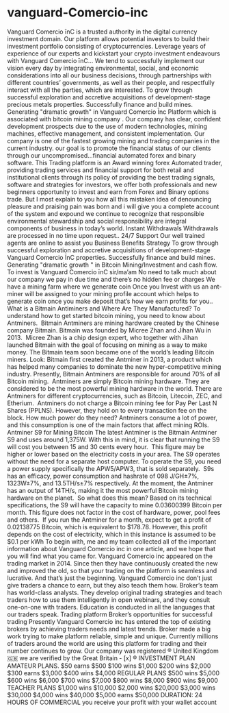 # vanguard-Comercio-inc
  Vanguard Comercio īnC is a trusted authority in the digital currency investment domain. Our platform allows potential investors to build their investment portfolio consisting of cryptocurrencies. Leverage years of experience of our experts and kickstart your crypto investment endeavours with Vanguard Comercio īnC… We tend to successfully implement our vision every day by integrating environmental, social, and economic considerations into all our business decisions, through partnerships with different countries’ governments, as well as their people, and respectfully interact with all the parties, which are interested. To grow through successful exploration and accretive acquisitions of development-stage precious metals properties. Successfully finance and build mines. Generating "dramatic growth" in Vanguard Comercio Īnc Platform which is associated with bitcoin mining company . Our company has clear, confident development prospects due to the use of modern technologies, mining machines, effective management, and consistent implementation. Our company is one of the fastest growing mining and trading companies in the current industry. our goal is to promote the financial status of our clients through our uncompromised…financial automated forex and binary software. This Trading platform is an Award winning forex Automated trader, providing trading services and financial support for both retail and institutional clients through its policy of providing the best trading signals, software and strategies for investors, we offer both professionals and new beginners opportunity to invest and earn from Forex and Binary options trade. But I most explain to you how all this mistaken idea of denouncing pleasure and praising pain was born and i will give you a complete account of the system and expound we continue to recognize that responsible environmental stewardship and social responsibility are integral components of business in today’s world. Instant Withdrawals Withdrawals are processed in no time upon request.. 24/7 Support Our well trained agents are online to assist you Business Benefits  Strategy  To grow through successful exploration and accretive acquisitions of development-stage Vanguard Comercio ĪnC properties. Successfully finance and build mines. Generating "dramatic growth " in Bitcoin Mining/Investment and cash flow.  To invest is Vanguard Comercio īnC sir/ma’am No need to talk much about our company we pay in due time and there’s no hidden fee or charges We have a mining farm where we generate coin Once you Invest with us an ant-miner will be assigned to your mining profile account which helps to generate coin once you make deposit that’s how we earn profits for you.. What is a Bitmain Antiminers and Where Are They Manufactured? To understand how to get started bitcoin mining, you need to know about Antminers.  Bitmain Antminers are mining hardware created by the Chinese company Bitmain. Bitmain was founded by Micree Zhan and Jihan Wu in 2013.  Micree Zhan is a chip design expert, who together with Jihan launched Bitmain with the goal of focusing on mining as a way to make money. The Bitmain team soon became one of the world’s leading Bitcoin miners.  Look: Bitmain first created the Antminer in 2013, a product which has helped many companies to dominate the new hyper-competitive mining industry. Presently, Bitmain Antminers are responsible for around 70% of all Bitcoin mining.  Antminers are simply Bitcoin mining hardware. They are considered to be the most powerful mining hardware in the world. There are Antminers for different cryptocurrencies, such as Bitcoin, Litecoin, ZEC, and Etherium.  Antminers do not charge a Bitcoin mining fee for Pay Per Last N Shares (PPLNS). However, they hold on to every transaction fee on the block. How much power do they need? Antminers consume a lot of power, and this consumption is one of the main factors that affect mining ROIs.  Antminer S9 for Mining Bitcoin The latest Antminer is the Bitmain Antminer S9 and uses around 1,375W. With this in mind, it is clear that running the S9 will cost you between 15 and 30 cents every hour.  This figure may be higher or lower based on the electricity costs in your area. The S9 operates without the need for a separate host computer. To operate the S9, you need a power supply specifically the APW5/APW3, that is sold separately.  S9s has an efficacy, power consumption and hashrate of 098 J/GH±7%, 1323W±7%, and 13.5TH/s±7% respectively. At the moment, the Antminer has an output of 14TH/s, making it the most powerful Bitcoin mining hardware on the planet.   So what does this mean? Based on its technical specifications, the S9 will have the capacity to mine 0.03600399 Bitcoin per month. This figure does not factor in the cost of hardware, power, pool fees and others.  If you run the Antminer for a month, expect to get a profit of 0.02138775 Bitcoin, which is equivalent to $178.78. However, this profit depends on the cost of electricity, which in this instance is assumed to be $0.1 per kWh   To begin with, me and my team collected all of the important information about Vanguard Comercio inc in one article, and we hope that you will find what you came for. Vanguard Comercio inc appeared on the trading market in 2014. Since then they have continuously created the new and improved the old, so that your trading on the platform is seamless and lucrative. And that’s just the beginning. Vanguard Comercio inc don’t just give traders a chance to earn, but they also teach them how. Broker’s team has world-class analysts. They develop original trading strategies and teach traders how to use them intelligently in open webinars, and they consult one-on-one with traders. Education is conducted in all the languages that our traders speak. Trading platform  Broker’s opportunities for successful trading Presently Vanguard Comercio inc has entered the top of existing brokers by achieving traders needs and latest trends. Broker made a big work trying to make platform reliable, simple and unique. Currently millions of traders around the world are using this platform for trading and their number continues to grow.    Our company was registered ® United Kingdom 🇬🇧 we are verified by the Great Britain  - [x] ® INVESTMENT PLAN  AMATEUR PLANS.  $50 earns $500  $100 wins $1,000  $200 wins $2,000  $300 earns $3,000  $400 wins $4,000  REGULAR PLANS  $500 wins $5,000  $600 wins $6,000  $700 wins $7,000  $800 wins $8,000  $900 wins $9,000  TEACHER PLANS  $1,000 wins $10,000  $2,000 wins $20,000  $3,000 wins $30,000  $4,000 wins $40,000  $5,000 earns $50,000  DURATION: 24 HOURS OF COMMERCIAL you receive your profit with your wallet account
